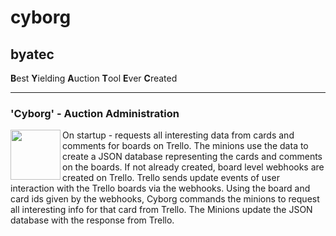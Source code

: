# cyborg

## byatec

**B**est **Y**ielding **A**uction **T**ool **E**ver **C**reated

-----
### 'Cyborg' - Auction Administration

 <img src="https://s3.amazonaws.com/potofcoffee2go/byatec/images/cyborg.svg" height="80" width="80" align="left">
 <p>On startup - requests all interesting data from cards and comments for boards on Trello. The minions use the data to create a JSON database representing the cards and comments on the boards. If not already created, board level webhooks are created on Trello. Trello sends update events of user interaction with the Trello boards via the webhooks. Using the board and card ids given by the webhooks, Cyborg commands the minions to request all interesting info for that card from Trello. The Minions update the JSON database with the response from Trello.</p>

